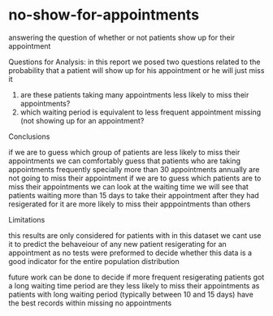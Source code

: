 # no-show-for-appointments
answering the question of whether or not patients show up for their appointment

Questions for Analysis:
in this report we posed two questions related to the probability that a patient will show up for his appointment or he will just miss it
1. are these patients taking many appointments less likely to miss their appointments?
2. which waiting period is equivalent to less frequent appointment missing (not showing up for an appointment?


Conclusions



if we are to guess which group of patients are less likely to miss their appointments we can comfortably guess that patients who are taking appointments frequently specially more than 30 appointments annually are not going to miss their appointment
if we are to guess which patients are to miss their appointments we can look at the waiting time we will see that patients waiting more than 15 days to take their appointment after they had resigerated for it are more likely to miss their apppointments than others



Limitations



this results are only considered for patients with in this dataset we cant use it to predict the behaveiour of any new patient resigerating for an appointment as no tests were preformed to decide whether this data is a good indicator for the entire population distribution

future work can be done to decide if more frequent resigerating patients got a long waiting time period are they less likely to miss their appointments as patients with long waiting period (typically between 10 and 15 days) have the best records within missing no appointments
